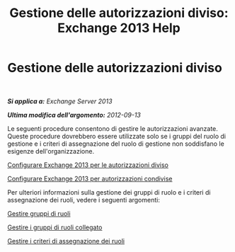﻿---
title: 'Gestione delle autorizzazioni diviso: Exchange 2013 Help'
TOCTitle: Gestione delle autorizzazioni diviso
ms:assetid: 11015fb2-5fb8-4b56-9c80-adc4f18d6fd3
ms:mtpsurl: https://technet.microsoft.com/it-it/library/Dd638086(v=EXCHG.150)
ms:contentKeyID: 50480069
ms.date: 05/22/2018
mtps_version: v=EXCHG.150
ms.translationtype: MT
---

# Gestione delle autorizzazioni diviso

 

_**Si applica a:** Exchange Server 2013_

_**Ultima modifica dell'argomento:** 2012-09-13_

Le seguenti procedure consentono di gestire le autorizzazioni avanzate. Queste procedure dovrebbero essere utilizzate solo se i gruppi del ruolo di gestione e i criteri di assegnazione del ruolo di gestione non soddisfano le esigenze dell'organizzazione.

[Configurare Exchange 2013 per le autorizzazioni diviso](configure-exchange-2013-for-split-permissions-exchange-2013-help.md)

[Configurare Exchange 2013 per autorizzazioni condivise](configure-exchange-2013-for-shared-permissions-exchange-2013-help.md)

Per ulteriori informazioni sulla gestione dei gruppi di ruolo e i criteri di assegnazione dei ruoli, vedere i seguenti argomenti:

[Gestire gruppi di ruoli](manage-role-groups-exchange-2013-help.md)

[Gestire i gruppi di ruoli collegato](manage-linked-role-groups-exchange-2013-help.md)

[Gestire i criteri di assegnazione dei ruoli](manage-role-assignment-policies-exchange-2013-help.md)


